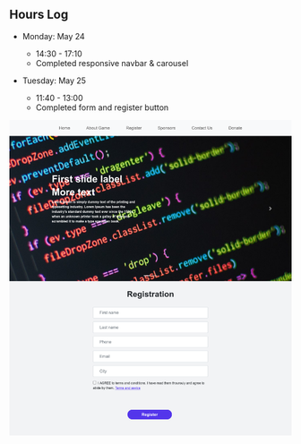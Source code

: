 ## Hours Log

* Monday: May 24<br /> 
    * 14:30 - 17:10
    * Completed responsive navbar & carousel

* Tuesday: May 25<br />
    * 11:40 - 13:00
    * Completed form and register button

![progress](./assignment_tglab_progress.jpg)

